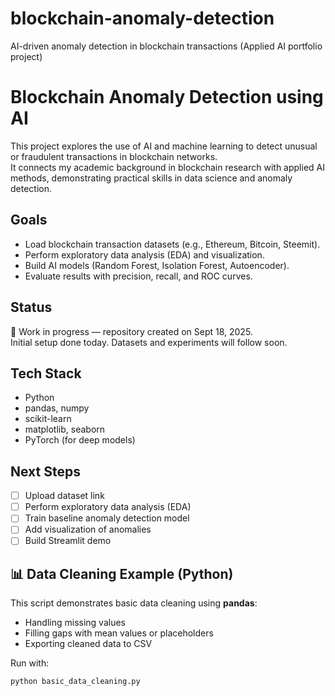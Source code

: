 # blockchain-anomaly-detection
AI-driven anomaly detection in blockchain transactions (Applied AI portfolio project)

# Blockchain Anomaly Detection using AI  

This project explores the use of AI and machine learning to detect unusual or fraudulent transactions in blockchain networks.  
It connects my academic background in blockchain research with applied AI methods, demonstrating practical skills in data science and anomaly detection.  

## Goals  
- Load blockchain transaction datasets (e.g., Ethereum, Bitcoin, Steemit).  
- Perform exploratory data analysis (EDA) and visualization.  
- Build AI models (Random Forest, Isolation Forest, Autoencoder).  
- Evaluate results with precision, recall, and ROC curves.  

## Status  
🚀 Work in progress — repository created on Sept 18, 2025.  
Initial setup done today. Datasets and experiments will follow soon.  

## Tech Stack  
- Python  
- pandas, numpy  
- scikit-learn  
- matplotlib, seaborn  
- PyTorch (for deep models)  

## Next Steps  
- [ ] Upload dataset link  
- [ ] Perform exploratory data analysis (EDA)  
- [ ] Train baseline anomaly detection model  
- [ ] Add visualization of anomalies  
- [ ] Build Streamlit demo

## 📊 Data Cleaning Example (Python)

This script demonstrates basic data cleaning using **pandas**:
- Handling missing values
- Filling gaps with mean values or placeholders
- Exporting cleaned data to CSV

Run with:
```bash
python basic_data_cleaning.py


